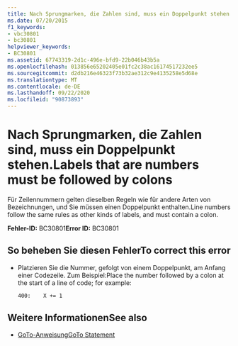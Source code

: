 ```yaml
---
title: Nach Sprungmarken, die Zahlen sind, muss ein Doppelpunkt stehen.
ms.date: 07/20/2015
f1_keywords:
- vbc30801
- bc30801
helpviewer_keywords:
- BC30801
ms.assetid: 67743319-2d1c-496e-bfd9-22b046b43b5a
ms.openlocfilehash: 013856e65202405e01fc2c38ac16174517232ee5
ms.sourcegitcommit: d2db216e46323f73b32ae312c9e4135258e5d68e
ms.translationtype: MT
ms.contentlocale: de-DE
ms.lasthandoff: 09/22/2020
ms.locfileid: "90873893"
---
```

# <a name="labels-that-are-numbers-must-be-followed-by-colons"></a><span data-ttu-id="0e6a3-102">Nach Sprungmarken, die Zahlen sind, muss ein Doppelpunkt stehen.</span><span class="sxs-lookup"><span data-stu-id="0e6a3-102">Labels that are numbers must be followed by colons</span></span>

<span data-ttu-id="0e6a3-103">Für Zeilennummern gelten dieselben Regeln wie für andere Arten von Bezeichnungen, und Sie müssen einen Doppelpunkt enthalten.</span><span class="sxs-lookup"><span data-stu-id="0e6a3-103">Line numbers follow the same rules as other kinds of labels, and must contain a colon.</span></span>  
  
 <span data-ttu-id="0e6a3-104">**Fehler-ID:** BC30801</span><span class="sxs-lookup"><span data-stu-id="0e6a3-104">**Error ID:** BC30801</span></span>  
  
## <a name="to-correct-this-error"></a><span data-ttu-id="0e6a3-105">So beheben Sie diesen Fehler</span><span class="sxs-lookup"><span data-stu-id="0e6a3-105">To correct this error</span></span>  
  
- <span data-ttu-id="0e6a3-106">Platzieren Sie die Nummer, gefolgt von einem Doppelpunkt, am Anfang einer Codezeile. Zum Beispiel:</span><span class="sxs-lookup"><span data-stu-id="0e6a3-106">Place the number followed by a colon at the start of a line of code; for example:</span></span>  
  
    ```vb  
    400:    X += 1  
    ```  
  
## <a name="see-also"></a><span data-ttu-id="0e6a3-107">Weitere Informationen</span><span class="sxs-lookup"><span data-stu-id="0e6a3-107">See also</span></span>

- [<span data-ttu-id="0e6a3-108">GoTo-Anweisung</span><span class="sxs-lookup"><span data-stu-id="0e6a3-108">GoTo Statement</span></span>](../statements/goto-statement.md)
